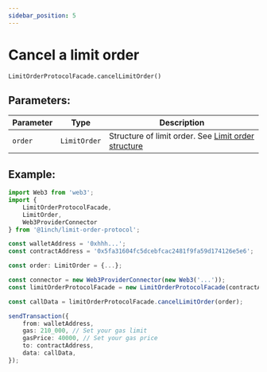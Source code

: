 ```yaml
---
sidebar_position: 5
---
```


# Cancel a limit order

`LimitOrderProtocolFacade.cancelLimitOrder()`

## Parameters:

| Parameter | Type         | Description                                                                       |
| --------- | ------------ | --------------------------------------------------------------------------------- |
| `order`   | `LimitOrder` | Structure of limit order. See [Limit order structure](./limit-order-structure.md) |

## Example:

```typescript
import Web3 from 'web3';
import {
    LimitOrderProtocolFacade,
    LimitOrder,
    Web3ProviderConnector
} from '@1inch/limit-order-protocol';

const walletAddress = '0xhhh...';
const contractAddress = '0x5fa31604fc5dcebfcac2481f9fa59d174126e5e6';

const order: LimitOrder = {...};

const connector = new Web3ProviderConnector(new Web3('...'));
const limitOrderProtocolFacade = new LimitOrderProtocolFacade(contractAddress, connector);

const callData = limitOrderProtocolFacade.cancelLimitOrder(order);

sendTransaction({
    from: walletAddress,
    gas: 210_000, // Set your gas limit
    gasPrice: 40000, // Set your gas price
    to: contractAddress,
    data: callData,
});
```

